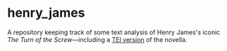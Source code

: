 # henry_james

A repository keeping track of some text analysis of Henry James's iconic _The Turn of the Screw_—including a [TEI version](https://tei-c.org/) of the novella.
